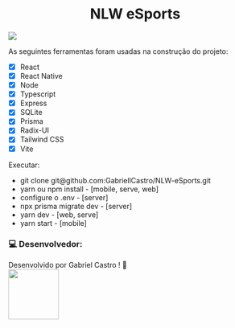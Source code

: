<h1 align="center">NLW eSports</h1>

![](./assets/nlw.gif)

As seguintes ferramentas foram usadas na construção do projeto:

- [x] React
- [x] React Native
- [x] Node
- [x] Typescript
- [x] Express
- [x] SQLite
- [x] Prisma
- [x] Radix-UI
- [x] Tailwind CSS
- [x] Vite

<p>Executar: </p>
 <ul> 
  <li>git clone git@github.com:GabriellCastro/NLW-eSports.git</li>
  <li>yarn ou npm install - [mobile, serve, web]</li>
  <li>configure o .env - [server]</li>
  <li>npx prisma migrate dev - [server]</li>
  <li>yarn dev - [web, serve]</li>
  <li>yarn start - [mobile]</li>
 </ul>

### 💻 Desenvolvedor:

Desenvolvido por Gabriel Castro ! 🥇  
<kbd>
    <img src="https://avatars.githubusercontent.com/u/61993679?s=460&u=970a557bb6ad3bf6ff644dc20d5b6d3cdd753a93&v=4" width="100px;" />
 </kbd>
